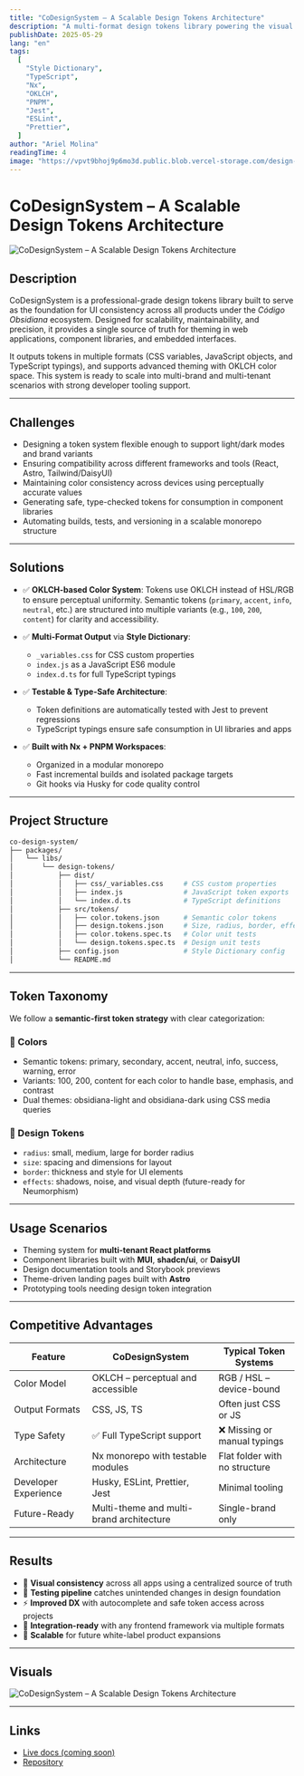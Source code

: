 ```yaml
---
title: "CoDesignSystem – A Scalable Design Tokens Architecture"
description: "A multi-format design tokens library powering the visual foundation of Código Obsidiana’s frontend ecosystem."
publishDate: 2025-05-29
lang: "en"
tags:
  [
    "Style Dictionary",
    "TypeScript",
    "Nx",
    "OKLCH",
    "PNPM",
    "Jest",
    "ESLint",
    "Prettier",
  ]
author: "Ariel Molina"
readingTime: 4
image: "https://vpvt9bhoj9p6mo3d.public.blob.vercel-storage.com/design-tokens-FOOwcBPj2V40jdePcxtKnn4c0A8CGB.webp"
---
```


# CoDesignSystem – A Scalable Design Tokens Architecture

![CoDesignSystem – A Scalable Design Tokens Architecture](https://vpvt9bhoj9p6mo3d.public.blob.vercel-storage.com/design-tokens-FOOwcBPj2V40jdePcxtKnn4c0A8CGB.webp)

## Description

CoDesignSystem is a professional-grade design tokens library built to serve as the foundation for UI consistency across all products under the _Código Obsidiana_ ecosystem. Designed for scalability, maintainability, and precision, it provides a single source of truth for theming in web applications, component libraries, and embedded interfaces.

It outputs tokens in multiple formats (CSS variables, JavaScript objects, and TypeScript typings), and supports advanced theming with OKLCH color space. This system is ready to scale into multi-brand and multi-tenant scenarios with strong developer tooling support.

---

## Challenges

- Designing a token system flexible enough to support light/dark modes and brand variants
- Ensuring compatibility across different frameworks and tools (React, Astro, Tailwind/DaisyUI)
- Maintaining color consistency across devices using perceptually accurate values
- Generating safe, type-checked tokens for consumption in component libraries
- Automating builds, tests, and versioning in a scalable monorepo structure

---

## Solutions

- ✅ **OKLCH-based Color System**: Tokens use OKLCH instead of HSL/RGB to ensure perceptual uniformity. Semantic tokens (`primary`, `accent`, `info`, `neutral`, etc.) are structured into multiple variants (e.g., `100`, `200`, `content`) for clarity and accessibility.

- ✅ **Multi-Format Output** via **Style Dictionary**:

  - `_variables.css` for CSS custom properties
  - `index.js` as a JavaScript ES6 module
  - `index.d.ts` for full TypeScript typings

- ✅ **Testable & Type-Safe Architecture**:

  - Token definitions are automatically tested with Jest to prevent regressions
  - TypeScript typings ensure safe consumption in UI libraries and apps

- ✅ **Built with Nx + PNPM Workspaces**:
  - Organized in a modular monorepo
  - Fast incremental builds and isolated package targets
  - Git hooks via Husky for code quality control

---

## Project Structure

```bash
co-design-system/
├── packages/
│   └── libs/
│       └── design-tokens/
│           ├── dist/
│           │   ├── css/_variables.css     # CSS custom properties
│           │   ├── index.js               # JavaScript token exports
│           │   └── index.d.ts             # TypeScript definitions
│           ├── src/tokens/
│           │   ├── color.tokens.json      # Semantic color tokens
│           │   ├── design.tokens.json     # Size, radius, border, effects
│           │   ├── color.tokens.spec.ts   # Color unit tests
│           │   └── design.tokens.spec.ts  # Design unit tests
│           ├── config.json                # Style Dictionary config
│           └── README.md
```

---

## Token Taxonomy

We follow a **semantic-first token strategy** with clear categorization:

### 🎨 Colors

- Semantic tokens: <span class="badge badge-primary">primary</span>, <span class="badge badge-secondary">secondary</span>, <span class="badge badge-accent">accent</span>, <span class="badge badge-neutral">neutral</span>, <span class="badge badge-info">info</span>, <span class="badge badge-success">success</span>, <span class="badge badge-warning">warning</span>, <span class="badge badge-error">error</span>
- Variants: <span class="badge badge-outline">100</span>, <span class="badge badge-outline">200</span>, <span class="badge badge-outline">content</span> for each color to handle base, emphasis, and contrast
- Dual themes: <span class="badge badge-obsidiana-light">obsidiana-light</span> and <span class="badge badge-obsidiana-dark">obsidiana-dark</span> using CSS media queries

### 📐 Design Tokens

- `radius`: small, medium, large for border radius
- `size`: spacing and dimensions for layout
- `border`: thickness and style for UI elements
- `effects`: shadows, noise, and visual depth (future-ready for Neumorphism)

---

## Usage Scenarios

- Theming system for **multi-tenant React platforms**
- Component libraries built with **MUI**, **shadcn/ui**, or **DaisyUI**
- Design documentation tools and Storybook previews
- Theme-driven landing pages built with **Astro**
- Prototyping tools needing design token integration

---

## Competitive Advantages

| Feature              | CoDesignSystem                           | Typical Token Systems         |
| -------------------- | ---------------------------------------- | ----------------------------- |
| Color Model          | OKLCH – perceptual and accessible        | RGB / HSL – device-bound      |
| Output Formats       | CSS, JS, TS                              | Often just CSS or JS          |
| Type Safety          | ✅ Full TypeScript support               | ❌ Missing or manual typings  |
| Architecture         | Nx monorepo with testable modules        | Flat folder with no structure |
| Developer Experience | Husky, ESLint, Prettier, Jest            | Minimal tooling               |
| Future-Ready         | Multi-theme and multi-brand architecture | Single-brand only             |

---

## Results

- 💎 **Visual consistency** across all apps using a centralized source of truth
- 🧪 **Testing pipeline** catches unintended changes in design foundation
- ⚡️ **Improved DX** with autocomplete and safe token access across projects
- 🧩 **Integration-ready** with any frontend framework via multiple formats
- 🧱 **Scalable** for future white-label product expansions

---

## Visuals

![CoDesignSystem – A Scalable Design Tokens Architecture](https://vpvt9bhoj9p6mo3d.public.blob.vercel-storage.com/design-tokens-FOOwcBPj2V40jdePcxtKnn4c0A8CGB.webp)

---

## Links

- [Live docs (coming soon)](https://codigo-obsidiana.dev/design-tokens)
- [Repository](https://github.com/codigo-obsidiana/co-design-system)
